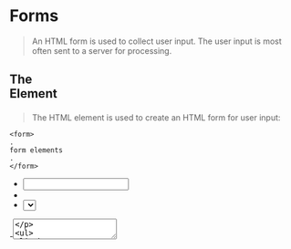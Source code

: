 # Forms
>An HTML form is used to collect user input. The user input is most often sent to a server for processing.

## The <form> Element
>The HTML <form> element is used to create an HTML form for user input:

```
<form>
.
form elements
.
</form>
```


- <input>
- <labe- l>
- <select>
-<textarea>
- <button>
- <fieldset>
- <legend>
- <datalist>
- <output>
- <option>
- <optgroup>



## The <input> Element

>One of the most used form element is the <input> element.The <input> element can be displayed in several ways, depending on the type attribute.

```
<label for="fname">First name:</label>
<input type="text" id="fname" name="fname">
```

## The <label> Element

>The <label> element defines a label for several form elements.

>The <label> element is useful for screen-reader users, because the screen-reader will read out loud the label when the user focus on the input element.

>The <label> element also help users who have difficulty clicking on very small regions (such as radio buttons or checkboxes) - because when the user clicks the text within the <label> element, it toggles the radio button/checkbox.

>The for attribute of the <label> tag should be equal to the id attribute of the <input> element to bind them together.

## The <select> Element

> The <option> elements defines an option that can be selected By default, the first item in the drop-down list is selected.
```
<label for="cars">Choose a car:</label>
<select id="cars" name="cars">
  <option value="volvo">Volvo</option>
  <option value="saab">Saab</option>
  <option value="fiat">Fiat</option>
  <option value="audi">Audi</option>
</select>
```


## The <textarea> Element

```
<textarea name="message" rows="10" cols="30">
The cat was playing in the garden.
</textarea>
```
>The rows attribute specifies the visible number of lines in a text area.

> The cols attribute specifies the visible width of a text area.


# Event

>HTML events are "things" that happen to HTML elements.When JavaScript is used in HTML pages, JavaScript can "react" on these events.

>An HTML event can be something the browser does, or something a user does.Here are some examples of HTML events:
    - An HTML web page has finished loading
    - An HTML input field was changed
    - An HTML button was clicked
Often, when events happen, you may want to do something.JavaScript lets you execute code when events are detected.HTML allows event handler attributes, with JavaScript code, to be added to HTML elements.


```
<button onclick="document.getElementById('demo').innerHTML = Date()">The time is?</button>
```
